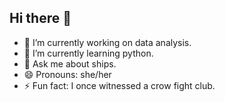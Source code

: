 ## Hi there 👋

- 🔭 I’m currently working on data analysis.
- 🌱 I’m currently learning python.
- 💬 Ask me about ships.
- 😄 Pronouns: she/her
- ⚡ Fun fact: I once witnessed a crow fight club.
